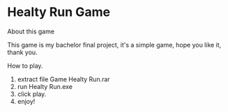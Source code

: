 # Healty Run Game

About this game

This game is my bachelor final project, it's a simple game, hope you like it, thank you.

How to play.
1. extract file Game Healty Run.rar
2. run Healty Run.exe
4. click play.
3. enjoy!
